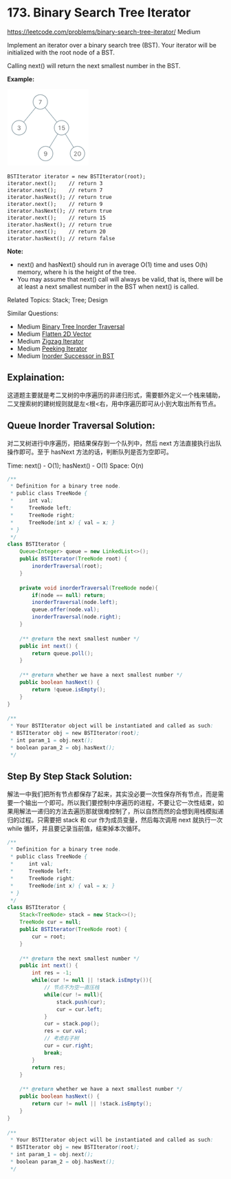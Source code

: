 # 173. Binary Search Tree Iterator
<https://leetcode.com/problems/binary-search-tree-iterator/>
Medium

Implement an iterator over a binary search tree (BST). Your iterator will be initialized with the root node of a BST.

Calling next() will return the next smallest number in the BST.

 

**Example:**

![alt text](../resources/bst-tree.png)

    BSTIterator iterator = new BSTIterator(root);
    iterator.next();    // return 3
    iterator.next();    // return 7
    iterator.hasNext(); // return true
    iterator.next();    // return 9
    iterator.hasNext(); // return true
    iterator.next();    // return 15
    iterator.hasNext(); // return true
    iterator.next();    // return 20
    iterator.hasNext(); // return false
 

**Note:**

* next() and hasNext() should run in average O(1) time and uses O(h) memory, where h is the height of the tree.
* You may assume that next() call will always be valid, that is, there will be at least a next smallest number in the BST when next() is called.

Related Topics: Stack; Tree; Design

Similar Questions: 
* Medium [Binary Tree Inorder Traversal](https://leetcode.com/problems/binary-tree-inorder-traversal/)
* Medium [Flatten 2D Vector](https://leetcode.com/problems/flatten-2d-vector/)
* Medium [Zigzag Iterator](https://leetcode.com/problems/zigzag-iterator/)
* Medium [Peeking Iterator](https://leetcode.com/problems/peeking-iterator/)
* Medium [Inorder Successor in BST](https://leetcode.com/problems/inorder-successor-in-bst/)

## Explaination: 
这道题主要就是考二叉树的中序遍历的非递归形式，需要额外定义一个栈来辅助，二叉搜索树的建树规则就是左<根<右，用中序遍历即可从小到大取出所有节点。

## Queue Inorder Traversal Solution: 

对二叉树进行中序遍历，把结果保存到一个队列中，然后 next 方法直接执行出队操作即可。至于 hasNext 方法的话，判断队列是否为空即可。

Time: next() - O(1); hasNext() - O(1)
Space: O(n)

```java
/**
 * Definition for a binary tree node.
 * public class TreeNode {
 *     int val;
 *     TreeNode left;
 *     TreeNode right;
 *     TreeNode(int x) { val = x; }
 * }
 */
class BSTIterator {
    Queue<Integer> queue = new LinkedList<>();
    public BSTIterator(TreeNode root) {
        inorderTraversal(root);
    }
    
    private void inorderTraversal(TreeNode node){
        if(node == null) return;
        inorderTraversal(node.left);
        queue.offer(node.val);
        inorderTraversal(node.right);
    }
    
    /** @return the next smallest number */
    public int next() {
        return queue.poll();
    }
    
    /** @return whether we have a next smallest number */
    public boolean hasNext() {
        return !queue.isEmpty();
    }
}

/**
 * Your BSTIterator object will be instantiated and called as such:
 * BSTIterator obj = new BSTIterator(root);
 * int param_1 = obj.next();
 * boolean param_2 = obj.hasNext();
 */
```


## Step By Step Stack Solution: 
解法一中我们把所有节点都保存了起来，其实没必要一次性保存所有节点，而是需要一个输出一个即可。所以我们要控制中序遍历的进程，不要让它一次性结束，如果用解法一递归的方法去遍历那就很难控制了，所以自然而然的会想到用栈模拟递归的过程。只需要把 stack 和 cur 作为成员变量，然后每次调用 next 就执行一次 while 循环，并且要记录当前值，结束掉本次循环。



```java
/**
 * Definition for a binary tree node.
 * public class TreeNode {
 *     int val;
 *     TreeNode left;
 *     TreeNode right;
 *     TreeNode(int x) { val = x; }
 * }
 */
class BSTIterator {
    Stack<TreeNode> stack = new Stack<>();
    TreeNode cur = null;
    public BSTIterator(TreeNode root) {
        cur = root;
    }
    
    /** @return the next smallest number */
    public int next() {
        int res = -1;
        while(cur != null || !stack.isEmpty()){
            // 节点不为空一直压栈
            while(cur != null){
                stack.push(cur);
                cur = cur.left;
            }
            cur = stack.pop();
            res = cur.val;
            // 考虑右子树
            cur = cur.right;
            break;
        }
        return res;
    }
    
    /** @return whether we have a next smallest number */
    public boolean hasNext() {
        return cur != null || !stack.isEmpty();
    }
}

/**
 * Your BSTIterator object will be instantiated and called as such:
 * BSTIterator obj = new BSTIterator(root);
 * int param_1 = obj.next();
 * boolean param_2 = obj.hasNext();
 */
```